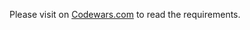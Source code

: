 Please visit on [Codewars.com](https://www.codewars.com/kata/5976c5a5cd933a7bbd000029/ruby) to read the requirements.

